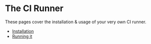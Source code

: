 # The CI Runner

These pages cover the installation & usage of your very own CI runner.

- [Installation](./installation.md)
- [Running it](./running.md)
